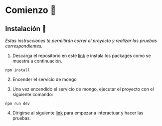 # Comienzo 🚀

## Instalación 🔧

_Estas instrucciones te permitirán correr el proyecto y realizar las pruebas correspondientes._

1. Descarga el repositorio en este [link](https://github.com/jimalaros/btg) e instala los packages como se muestra a continuación.

```
npm install
```

2. Encender el servicio de mongo

3. Una vez encendido el servicio de mongo, ejecutar el proyecto con el siguiente comando:

```
npm run dev
```

4. Dirigirse al siguiente [link](http://localhost:4000/) para empezar a interactuar y hacer las pruebas.
